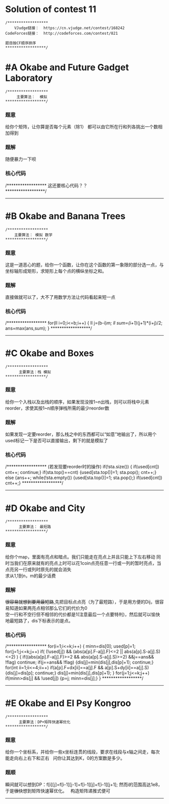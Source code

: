 # Solution of contest 11
```
/******************
    VJudge链接：  https://cn.vjudge.net/contest/168242
CodeForces链接：  http://codeforces.com/contest/821

题目按CF顺序排序
******************/
```
# #A Okabe and Future Gadget Laboratory 
```
/******************
     主要算法：  模拟
******************/
```
### 题意
给你个矩阵，让你算是否每个元素（除1） 都可以由它所在行和列各挑出一个数相加得到  

### 题解
随便暴力一下呗  

### 核心代码
/******************
这还要核心代码？？  
******************/

***
# #B Okabe and Banana Trees
```
/******************
    主要算法： 模拟 数学
******************/
```
### 题意
这是一道恶心的题，给你一个函数，让你在这个函数的第一象限的部分选一点，与坐标轴形成矩形，求矩形上每个点的横纵坐标之和。

### 题解
直接做就可以了，大不了用数学方法让代码看起来短一点

### 核心代码
/******************
for(ll i=0;i<=b;i++)
	{
		ll j=(b-i)*m;
		ll sum=(i+1)*(j+1)*(i+j)/2;
		ans=max(ans,sum);
	}
******************/
***
# #C Okabe and Boxes
```
/******************
      主要算法：栈 模拟
******************/
```
### 题意
给你一个入栈以及出栈的顺序，如果发现没按1~n出栈，则可以将栈中元素reorder，求使其按1~n顺序弹栈所需的最少reorder数
### 题解
如果发现一定要reorder，那么栈之中的东西都可以“如意”地输出了，所以用个used标记一下是否可以直接输出，剩下的就是模拟了
### 核心代码
/******************
(若发现要reorder时的操作)
if(!sta.size()) { if(used[cnt]) cnt++; continue;}
if(sta.top()==cnt) {used[sta.top()]=1; sta.pop(); cnt++;}
else {ans++; while(!sta.empty()) {used[sta.top()]=1; sta.pop();} if(used[cnt]) cnt++;}
******************/

***
# #D Okabe and City
```
/******************
      主要算法： 最短路
******************/
```
### 题意
给你个map，里面有亮点和暗点。我们只能走在亮点上并且只能上下左右移动
同时当我们在原来就有的亮点上时可以花1coin点亮任意一行或一列的暂时亮点，当点亮另一行或列时原先的就会消失  
求从1,1到n，m的最少话费  
### 题解
~~很容易就想到要用最短路~~,先把目标点点亮（为了最短路），于是用方便的Dij，很容易知道如果两亮点相邻那么它们的代价为0  
空一行和不空行但不相邻的代价都是1(注意最后一个点要特判)，然后就可以愉快地最短路了，dis下标表示的是点。

### 核心代码
/******************
for(i=1;i<=k;i++)
	{
		minn=dis[0]; used[p]=1;
		for(j=1;j<=k;j++)
			if( (!used[j]) && (abs(a[p].F-a[j].F)<=2 || abs(a[p].S-a[j].S)<=2) )
			{
				if((abs(a[p].F-a[j].F)>=2 && abs(a[p].S-a[j].S)>=2) &&j==ans&& !flag) continue;
				if(j==ans&& !flag) {dis[j]=min(dis[j],dis[p]+1); continue;}
				for(int ii=1;ii<=4;ii++) if(a[p].F+dx[ii]==a[j].F && a[p].S+dy[ii]==a[j].S) {dis[j]=dis[p]; continue;}
				dis[j]=min(dis[j],dis[p]+1);
			}
		for(j=1;j<=k;j++) if(minn>dis[j] && !used[j]) {p=j; minn=dis[j];}
	}
******************/
***
# #E Okabe and El Psy Kongroo 
```
/******************
      主要算法：DP+矩阵快速幂优化
******************/
```
### 题意
给你一个坐标系，并给你一些x坐标连贯的线段，要求在线段与x轴之间走，每次能走向右上右下和正右  
问你让其达到K，0的方案数是多少。

### 题顺
瞬间就可以想到DP：f[i][j]=f[i-1][j-1]+f[i-1][j]+f[i-1][j+1];
然而i的范围高达1e8，于是~~很快~~想到矩阵快速幂优化。  
构造矩阵递推式便可  


***
